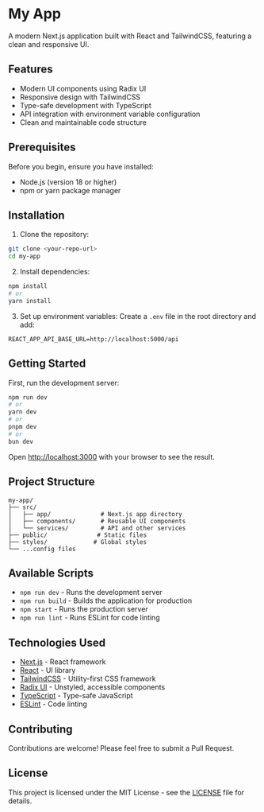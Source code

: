 # My App

A modern Next.js application built with React and TailwindCSS, featuring a clean and responsive UI.

## Features

- Modern UI components using Radix UI
- Responsive design with TailwindCSS
- Type-safe development with TypeScript
- API integration with environment variable configuration
- Clean and maintainable code structure

## Prerequisites

Before you begin, ensure you have installed:
- Node.js (version 18 or higher)
- npm or yarn package manager

## Installation

1. Clone the repository:
```bash
git clone <your-repo-url>
cd my-app
```

2. Install dependencies:
```bash
npm install
# or
yarn install
```

3. Set up environment variables:
Create a `.env` file in the root directory and add:
```
REACT_APP_API_BASE_URL=http://localhost:5000/api
```

## Getting Started

First, run the development server:

```bash
npm run dev
# or
yarn dev
# or
pnpm dev
# or
bun dev
```

Open [http://localhost:3000](http://localhost:3000) with your browser to see the result.

## Project Structure

```
my-app/
├── src/
│   ├── app/              # Next.js app directory
│   ├── components/       # Reusable UI components
│   └── services/         # API and other services
├── public/              # Static files
├── styles/             # Global styles
└── ...config files
```

## Available Scripts

- `npm run dev` - Runs the development server
- `npm run build` - Builds the application for production
- `npm start` - Runs the production server
- `npm run lint` - Runs ESLint for code linting

## Technologies Used

- [Next.js](https://nextjs.org/) - React framework
- [React](https://reactjs.org/) - UI library
- [TailwindCSS](https://tailwindcss.com/) - Utility-first CSS framework
- [Radix UI](https://www.radix-ui.com/) - Unstyled, accessible components
- [TypeScript](https://www.typescriptlang.org/) - Type-safe JavaScript
- [ESLint](https://eslint.org/) - Code linting

## Contributing

Contributions are welcome! Please feel free to submit a Pull Request.

## License

This project is licensed under the MIT License - see the [LICENSE](LICENSE) file for details.
